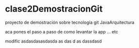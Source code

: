 # clase2DemostracionGit
proyecto de demostración sobre tecnología git JavaArquitectura

aca pones el paso a paso de como levantar la app ... etc

modific
asdasdasasdasda
as
das
d
as
dassdasd